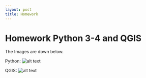 ```yaml
---
layout: post
title: Homework
---
```


# Homework Python 3-4 and QGIS

The Images are down below.

Python: 
![alt text](mimmithegreat.github.io/blob/master/img/homeworkPython_Allacher_1002773.jpg)

QGIS:
![alt text](https://github.com/mimmithegreat/mimmithegreat.github.io/blob/master/img/CivilWarMap_Allacher_1002773.jpeg)
